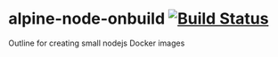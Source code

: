 # alpine-node-onbuild [![Build Status](https://travis-ci.org/travis-ci/travis-web.svg?branch=master)](https://travis-ci.org/travis-ci/travis-web)

Outline for creating small nodejs Docker images
